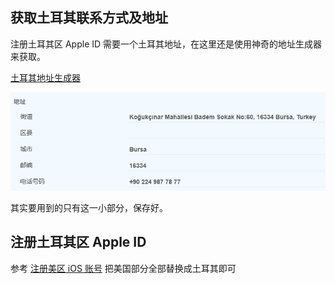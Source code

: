 ## 获取土耳其联系方式及地址

注册土耳其区 Apple ID 需要一个土耳其地址，在这里还是使用神奇的地址生成器来获取。

[土耳其地址生成器](https://www.meiguodizhi.com/tr-address)

![土耳其地址](./imgs/Turkey.png)

其实要用到的只有这一小部分，保存好。

## 注册土耳其区 Apple ID

参考 [注册美区 iOS 账号](./注册美区Apple%20ID.md)
把美国部分全部替换成土耳其即可
